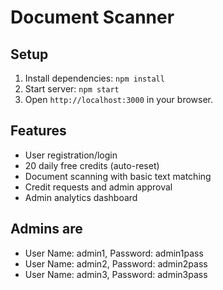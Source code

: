 # Document Scanner

## Setup
1. Install dependencies: `npm install`
2. Start server: `npm start`
3. Open `http://localhost:3000` in your browser.

## Features
- User registration/login
- 20 daily free credits (auto-reset)
- Document scanning with basic text matching
- Credit requests and admin approval
- Admin analytics dashboard

## Admins are
- User Name: admin1, Password: admin1pass
- User Name: admin2, Password: admin2pass
- User Name: admin3, Password: admin3pass

